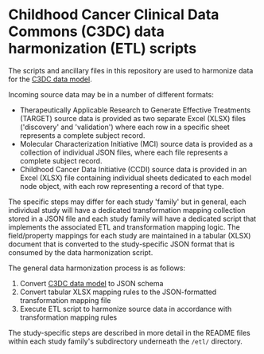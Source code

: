 # Childhood Cancer Clinical Data Commons (C3DC) data harmonization (ETL) scripts

The scripts and ancillary files in this repository are used to harmonize data for the
[C3DC data model](https://github.com/CBIIT/c3dc-model).

Incoming source data may be in a number of different formats:
* Therapeutically Applicable Research to Generate Effective Treatments (TARGET) source data is provided as two
  separate Excel (XLSX) files ('discovery' and 'validation') where each row in a specific sheet represents a
  complete subject record.
* Molecular Characterization Initiative (MCI) source data is provided as a collection of individual JSON files,
  where each file represents a complete subject record.
* Childhood Cancer Data Initiative (CCDI) source data is provided in an Excel (XLSX) file containing individual
  sheets dedicated to each model node object, with each row representing a record of that type.

The specific steps may differ for each study 'family' but in general, each individual study will have a dedicated
transformation mapping collection stored in a JSON file and each study family will have a dedicated script that
implements the associated ETL and transformation mapping logic. The field/property mappings for each study are
maintained in a tabular (XLSX) document that is converted to the study-specific JSON format that is consumed
by the data harmonization script.

The general data harmonization process is as follows:
1. Convert [C3DC data model](https://github.com/CBIIT/c3dc-model) to JSON schema
1. Convert tabular XLSX mapping rules to the JSON-formatted transformation mapping file
1. Execute ETL script to harmonize source data in accordance with transformation mapping rules

The study-specific steps are described in more detail in the README files within each study family's subdirectory
underneath the `/etl/` directory.
